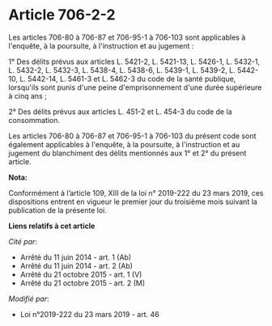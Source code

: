# Article 706-2-2

Les articles 706-80 à 706-87 et 706-95-1 à 706-103 sont applicables à l'enquête, à la poursuite, à l'instruction et au
jugement :

1° Des délits prévus aux articles L. 5421-2, L. 5421-13, L. 5426-1, L. 5432-1, L. 5432-2, L. 5432-3, L. 5438-4, L. 5438-6, L.
5439-1, L. 5439-2, L. 5442-10, L. 5442-14, L. 5461-3 et L. 5462-3 du code de la santé publique, lorsqu'ils sont punis d'une
peine d'emprisonnement d'une durée supérieure à cinq ans ;

2° Des délits prévus aux articles L. 451-2 et L. 454-3 du code de la consommation.

Les articles 706-80 à 706-87 et 706-95-1 à 706-103 du présent code sont également applicables à l'enquête, à la poursuite, à
l'instruction et au jugement du blanchiment des délits mentionnés aux 1° et 2° du présent article.

**Nota:**

Conformément à l’article 109, XIII de la loi n° 2019-222 du 23 mars 2019, ces dispositions entrent en vigueur le premier jour
du troisième mois suivant la publication de la présente loi.

**Liens relatifs à cet article**

_Cité par_:

  - Arrêté du 11 juin 2014 - art. 1 (Ab)
  - Arrêté du 11 juin 2014 - art. 2 (Ab)
  - Arrêté du 21 octobre 2015 - art. 1 (V)
  - Arrêté du 21 octobre 2015 - art. 2 (M)

_Modifié par_:

  - Loi n°2019-222 du 23 mars 2019 - art. 46
